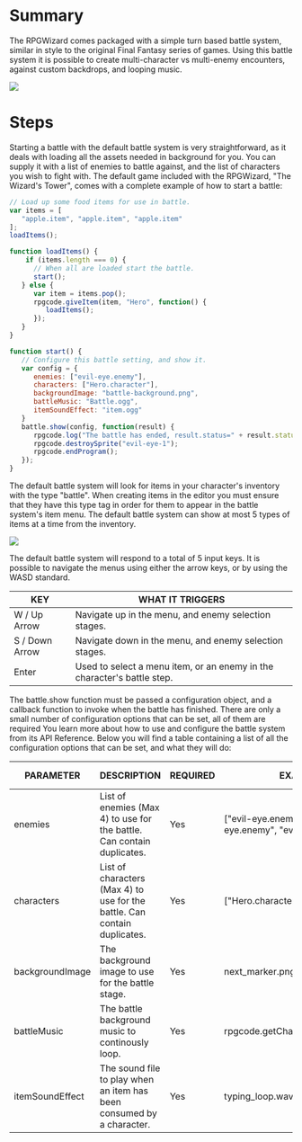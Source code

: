 # Summary
The RPGWizard comes packaged with a simple turn based battle system, similar in style to the original Final Fantasy series of games. Using this battle system it is possible to create multi-character vs multi-enemy encounters, against custom backdrops, and looping music.

![](images/default_systems/04_battle_system/images/1.gif)

# Steps
Starting a battle with the default battle system is very straightforward, as it deals with loading all the assets needed in background for you. You can supply it with a list of enemies to battle against, and the list of characters you wish to fight with. The default game included with the RPGWizard, "The Wizard's Tower", comes with a complete example of how to start a battle:

```javascript
// Load up some food items for use in battle.
var items = [
   "apple.item", "apple.item", "apple.item"
];
loadItems();

function loadItems() {
    if (items.length === 0) {
      // When all are loaded start the battle.
      start();
   } else {
      var item = items.pop();
      rpgcode.giveItem(item, "Hero", function() {
         loadItems();
      });
   }
}

function start() {
   // Configure this battle setting, and show it.
   var config = {
      enemies: ["evil-eye.enemy"],
      characters: ["Hero.character"],
      backgroundImage: "battle-background.png",
      battleMusic: "Battle.ogg",
      itemSoundEffect: "item.ogg"
   }
   battle.show(config, function(result) {
      rpgcode.log("The battle has ended, result.status=" + result.status);
      rpgcode.destroySprite("evil-eye-1");
      rpgcode.endProgram();   
   });
}
```

The default battle system will look for items in your character's inventory with the type "battle". When creating items in the editor you must ensure that they have this type tag in order for them to appear in the battle system's item menu. The default battle system can show at most 5 types of items at a time from the inventory.

![](images/default_systems/04_battle_system/images/2.jpg)

The default battle system will respond to a total of 5 input keys. It is possible to navigate the menus using either the arrow keys, or by using the WASD standard.

| KEY            | WHAT IT TRIGGERS                                                        |
|----------------|-------------------------------------------------------------------------|
| W / Up Arrow   | Navigate up in the menu, and enemy selection stages.                    |
| S / Down Arrow | Navigate down in the menu, and enemy selection stages.                  |
| Enter          | Used to select a menu item, or an enemy in the character's battle step. |

The battle.show function must be passed a configuration object, and a callback function to invoke when the battle has finished. There are only a small number of configuration options that can be set, all of them are required You learn more about how to use and configure the battle system from its API Reference. Below you will find a table containing a list of all the configuration options that can be set, and what they will do:

| PARAMETER       | DESCRIPTION                                                               | REQUIRED | EXAMPLE VALUES                                                           | DEFAULT VALUE |
|-----------------|---------------------------------------------------------------------------|----------|--------------------------------------------------------------------------|---------------|
| enemies         | List of enemies (Max 4) to use for the battle. Can contain duplicates.    | Yes      | ["evil-eye.enemy", "evil-eye.enemy", "evil-eye.enemy", "evil-eye.enemy"] | N/A           |
| characters      | List of characters (Max 4) to use for the battle. Can contain duplicates. | Yes      | ["Hero.character", "Hero.character"]                                     | N/A           |
| backgroundImage | The background image to use for the battle stage.                         | Yes      | next_marker.png                                                          | N/A           |
| battleMusic     | The battle background music to continously loop.                          | Yes      | rpgcode.getCharacter().graphics["PROFILE"]                               | N/A           |
| itemSoundEffect | The sound file to play when an item has been consumed by a character.     | Yes      | typing_loop.wav                                                          | N/A           |
